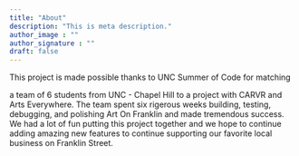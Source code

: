 ```yaml
---
title: "About"
description: "This is meta description."
author_image : ""
author_signature : ""
draft: false
---
```


This project is made possible thanks to UNC Summer of Code for matching 

a team of 6 students from UNC - Chapel Hill to a project with CARVR and Arts Everywhere. The team spent six rigerous weeks building, testing, debugging, and polishing Art On Franklin and made tremendous success. We had a lot of fun putting this project together and we hope to continue adding amazing new features to continue supporting our favorite local business on Franklin Street.